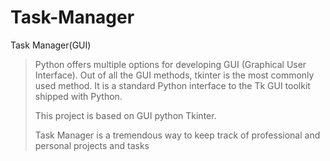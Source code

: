 # Task-Manager
Task Manager(GUI)
>Python offers multiple options for developing GUI (Graphical User Interface). Out of all the GUI methods, tkinter is the most commonly used method. It is a standard Python interface to the Tk GUI toolkit shipped with Python.
>
>This project is based on GUI python Tkinter.
>
>Task Manager is a tremendous way to keep track of professional and personal projects and tasks
